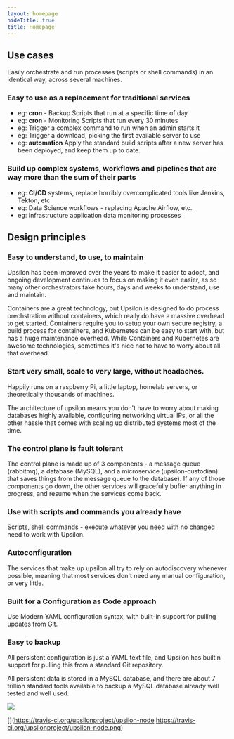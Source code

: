 ```yaml
---
layout: homepage
hideTitle: true
title: Homepage
---
```

## Use cases
Easily orchestrate and run processes (scripts or shell commands) in an identical way, across several machines.

### Easy to use as a replacement for traditional services
* eg: **cron** - Backup Scripts that run at a specific time of day
* eg: **cron** - Monitoring Scripts that run every 30 minutes
* eg: Trigger a complex command to run when an admin starts it
* eg: Trigger a download, picking the first available server to use
* eg: **automation** Apply the standard build scripts after a new server has been deployed, and keep them up to date.

### Build up complex systems, workflows and pipelines that are way more than the sum of their parts
* eg: **CI/CD** systems, replace horribly overcomplicated tools like Jenkins, Tekton, etc
* eg: Data Science workflows - replacing Apache Airflow, etc.
* eg: Infrastructure application data monitoring processes

## Design principles

### Easy to understand, to use, to maintain
Upsilon has been improved over the years to make it easier to adopt, and ongoing development continues to focus on making it even easier, as so many other orchestrators take hours, days and weeks to understand, use and maintain.

Containers are a great technology, but Upsilon is designed to do process orechstration without containers, which really do have a massive overhead to get started. Containers require you to setup your own secure registry, a build process for containers, and Kubernetes can be easy to start with, but has a huge maintenance overhead. While Containers and Kubernetes are awesome technologies, sometimes it's nice not to have to worry about all that overhead.

### Start very small, scale to very large, without headaches.
Happily runs on a raspberry Pi, a little laptop, homelab servers, or theoretically thousands of machines.

The architecture of upsilon means you don't have to worry about making databases highly available, configuring networking virtual IPs, or all the other hassle that comes with scaling up distributed systems most of the time.

### The control plane is fault tolerant
The control plane is made up of 3 components - a message queue (rabbitmq), a database (MySQL), and a microservice (upsilon-custodian) that saves things from the message queue to the database). If any of those components go down, the other services will gracefully buffer anything in progress, and resume when the services come back.

### Use with scripts and commands you already have
Scripts, shell commands - execute whatever you need with no changed need to work with Upsilon.

### Autoconfiguration
The services that make up upsilon all try to rely on autodiscovery whenever possible, meaning that most services don't need any manual configuration, or very little.

### Built for a Configuration as Code approach
Use Modern YAML configuration syntax, with built-in support for pulling updates from Git.

### Easy to backup
All persistent configuration is just a YAML text file, and Upsilon has builtin support for pulling this from a standard Git repository.

All persistent data is stored in a MySQL database, and there are about 7 trillion standard tools available to backup a MySQL database already well tested and well used.

[![](https://www.ohloh.net/p/upsilonproject/widgets/project_thin_badge.gif)](https://ohloh.net/p/upsilonproject/)

[](https://travis-ci.org/upsilonproject/upsilon-node https://travis-ci.org/upsilonproject/upsilon-node.png)
